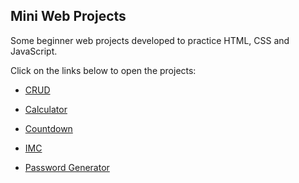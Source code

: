 ## Mini Web Projects
 Some beginner web projects developed to practice HTML, CSS and JavaScript.

 Click on the links below to open the projects:

* <a href="https://lucasdam.github.io/mini-web-projects/crud/" target="_blank">CRUD</a>

* <a href="https://lucasdam.github.io/mini-web-projects/calculator/" target="_blank">Calculator</a>

* <a href="https://lucasdam.github.io/mini-web-projects/countdown/" target="_blank">Countdown</a>

* <a href="https://lucasdam.github.io/mini-web-projects/imc/" target="_blank">IMC</a>

* <a href="https://lucasdam.github.io/mini-web-projects/password-generator/" target="_blank">Password Generator</a>
